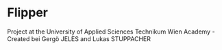 # Flipper
Project at the University of Applied Sciences Technikum Wien Academy - Created bei Gergö JELES and Lukas STUPPACHER
